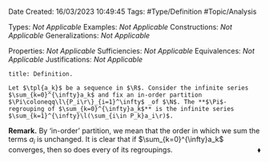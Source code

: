<div class="topSpace"></div>

Date Created: 16/03/2023 10:49:45
Tags: #Type/Definition #Topic/Analysis

Types: _Not Applicable_
Examples: _Not Applicable_
Constructions: _Not Applicable_
Generalizations: _Not Applicable_

Properties: _Not Applicable_
Sufficiencies: _Not Applicable_
Equivalences: _Not Applicable_
Justifications: _Not Applicable_

``` ad-Definition
title: Definition.

Let $\tpl{a_k}$ be a sequence in $\R$. Consider the infinite series $\sum_{k=0}^{\infty}a_k$ and fix an in-order partition $\Pi\coloneqq\l\{P_i\r\}_{i=1}^\infty$ _of $\N$. The **$\Pi$-regrouping of $\sum_{k=0}^{\infty}a_k$** is the infinite series $\sum_{k=1}^{\infty}\l(\sum_{i\in P_k}a_i\r)$.

```

**Remark.** By $\textrm{`}$in-order$\textrm{'}$ partition, we mean that the order in which we sum the terms $a_i$ is unchanged. It is clear that if $\sum_{k=0}^{\infty}a_k$ converges, then so does every of its regroupings.<span style="float:right;">$\blacklozenge$</span>
